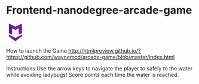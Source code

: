 # Frontend-nanodegree-arcade-game

![alt text](https://github.com/adam-p/markdown-here/raw/master/src/common/images/icon48.png "Game preview")

How to launch the Game
http://htmlpreview.github.io/?https://github.com/waynemcd/arcade-game/blob/master/index.html


 Instructions
 Use the arrow keys to navigate the player to safely to the water while avoiding ladybugs! Score points each time the water is reached.
